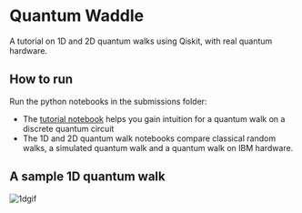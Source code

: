 # Quantum Waddle 

A tutorial on 1D and 2D quantum walks using Qiskit, with real quantum hardware.

## How to run

Run the python notebooks in the submissions folder:

- The [tutorial notebook](Tutorial.ipynb) helps you gain intuition for a quantum walk on a discrete quantum circuit
- The 1D and 2D quantum walk notebooks compare classical random walks, a simulated quantum walk and a quantum walk on IBM hardware.

## A sample 1D quantum walk 
![1dgif](https://i.imgur.com/xxKeFPo.gif)
